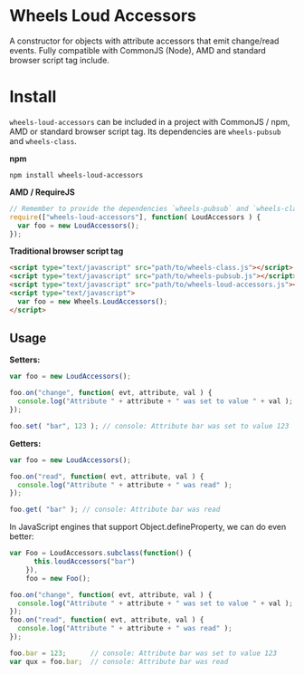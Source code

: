 Wheels Loud Accessors
=====================

A constructor for objects with attribute accessors that emit change/read events. Fully compatible with CommonJS (Node), AMD and standard browser script tag include.


Install
=======

`wheels-loud-accessors` can be included in a project with CommonJS / npm, AMD or standard browser script tag. Its dependencies are `wheels-pubsub` and `wheels-class`.

**npm**

```shell
npm install wheels-loud-accessors
```

**AMD / RequireJS**

```javascript
// Remember to provide the dependencies `wheels-pubsub` and `wheels-class`
require(["wheels-loud-accessors"], function( LoudAccessors ) {
  var foo = new LoudAccessors();
});
```

**Traditional browser script tag**

```html
<script type="text/javascript" src="path/to/wheels-class.js"></script>
<script type="text/javascript" src="path/to/wheels-pubsub.js"></script>
<script type="text/javascript" src="path/to/wheels-loud-accessors.js"></script>
<script type="text/javascript">
  var foo = new Wheels.LoudAccessors();
</script>
```


Usage
-----

**Setters:**

```javascript
var foo = new LoudAccessors();

foo.on("change", function( evt, attribute, val ) {
  console.log("Attribute " + attribute + " was set to value " + val );
});

foo.set( "bar", 123 ); // console: Attribute bar was set to value 123
```

**Getters:**

```javascript
var foo = new LoudAccessors();

foo.on("read", function( evt, attribute, val ) {
  console.log("Attribute " + attribute + " was read" );
});

foo.get( "bar" ); // console: Attribute bar was read
```

In JavaScript engines that support Object.defineProperty, we can do even better:

```javascript
var Foo = LoudAccessors.subclass(function() {
      this.loudAccessors("bar")
    }),
    foo = new Foo();

foo.on("change", function( evt, attribute, val ) {
  console.log("Attribute " + attribute + " was set to value " + val );
});
foo.on("read", function( evt, attribute, val ) {
  console.log("Attribute " + attribute + " was read" );
});

foo.bar = 123;      // console: Attribute bar was set to value 123
var qux = foo.bar;  // console: Attribute bar was read
```